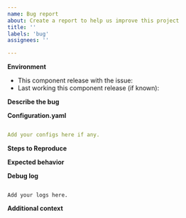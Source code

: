 ```yaml
---
name: Bug report
about: Create a report to help us improve this project
title: ''
labels: 'bug'
assignees: ''

---
```


<!-- Please READ THIS FIRST

Before opening a new issue, please check if a similar one is already open

DO NOT DELETE ANY TEXT from this template! Otherwise, your issue may be closed without comment.

Please check if the bug is already reported and add more information there instead of creating a new report.

-->

**Environment**
<!--
If you are not using the newest release, download and try that before opening an issue.
-->

- This component release with the issue:
- Last working this component release (if known):

**Describe the bug**
<!--
  Make a brief description of the problem you are experiencing
-->


**Configuration.yaml**
```yaml

Add your configs here if any.

```

**Steps to Reproduce**
<!--
  Please list the steps needed to reproduce the issue
-->


**Expected behavior**
<!--
  Insert a brief description of the expected behavior is
-->


**Debug log**
<!--
  To enable debug logs check "Troubleshooting" section of README of this component
  or this https://www.home-assistant.io/components/logger/
-->
```text

Add your logs here.

```

**Additional context**
<!--
  Add any other context about the problem here.
-->
